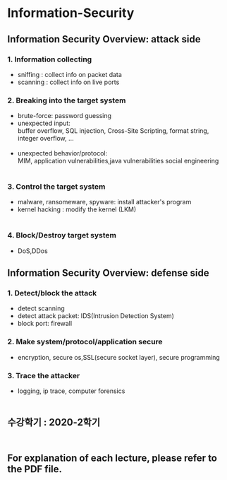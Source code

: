 # Information-Security<br>

## Information Security Overview: attack side<br>

### 1. Information collecting<br>
  - sniffing : collect info on packet data<br>
  - scanning : collect info on live ports<br>
### 2. Breaking into the target system<br>
  - brute-force: password guessing<br>
  - unexpected input:<br>
              buffer overflow, SQL injection, Cross-Site Scripting, format string, integer overflow, ...<br><br>
  - unexpected behavior/protocol:<br>
              MIM, application vulnerabilities,java vulnerabilities social engineering<br><br>
### 3. Control the target system<br>
  - malware, ransomeware, spyware: install attacker's program<br>
  - kernel hacking : modify the kernel (LKM)<br><br>
### 4. Block/Destroy target system<br>
  - DoS,DDos<br>
  
## Information Security Overview: defense side<br>

### 1. Detect/block the attack<br>
  - detect scanning<br>
  - detect attack packet: IDS(Intrusion Detection System)<br>
  - block port: firewall<br>
### 2. Make system/protocol/application secure<br>
  - encryption, secure os,SSL(secure socket layer), secure programming<br>
### 3. Trace the attacker<br>
  - logging, ip trace, computer forensics<br><br>
  
## 수강학기 : 2020-2학기<br><br>

## For explanation of each lecture, please refer to the PDF file.<br>
